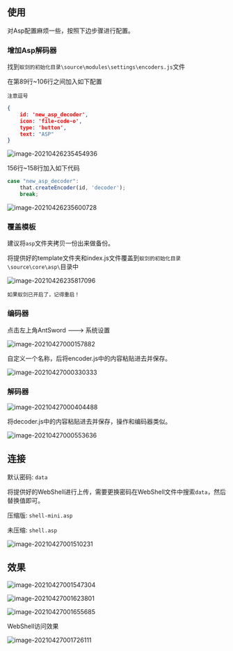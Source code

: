 ## 使用

对Asp配置麻烦一些，按照下边步骤进行配置。

### 增加Asp解码器

找到`蚁剑的初始化目录\source\modules\settings\encoders.js`文件

在第89行~106行之间加入如下配置

`注意逗号`

```json
{
    id: 'new_asp_decoder',
    icon: 'file-code-o',
    type: 'button',
    text: "ASP"
}
```

![image-20210426235454936](images/README/image-20210426235454936.png)

156行~158行加入如下代码

```javascript
case "new_asp_decoder":
	that.createEncoder(id, 'decoder');
	break;
```

![image-20210426235600728](images/README/image-20210426235600728.png)

### 覆盖模板

建议将`asp`文件夹拷贝一份出来做备份。

将提供好的template文件夹和index.js文件覆盖到`蚁剑的初始化目录\source\core\asp\`目录中

![image-20210426235817096](images/README/image-20210426235817096.png)

`如果蚁剑已开启了，记得重启！`

### 编码器

点击左上角AntSword ---> 系统设置

![image-20210427000157882](images/README/image-20210427000157882.png)

自定义一个名称，后将encoder.js中的内容粘贴进去并保存。

![image-20210427000330333](images/README/image-20210427000330333.png)

### 解码器

![image-20210427000404488](images/README/image-20210427000404488.png)

将decoder.js中的内容粘贴进去并保存，操作和编码器类似。

![image-20210427000553636](images/README/image-20210427000553636.png)

## 连接

默认密码: `data`

将提供好的WebShell进行上传，需要更换密码在WebShell文件中搜索`data`，然后替换值即可。

压缩版: `shell-mini.asp`

未压缩: `shell.asp`

![image-20210427001510231](images/README/image-20210427001510231.png)

## 效果

![image-20210427001547304](images/README/image-20210427001547304.png)

![image-20210427001623801](images/README/image-20210427001623801.png)

![image-20210427001655685](images/README/image-20210427001655685.png)

WebShell访问效果

![image-20210427001726111](images/README/image-20210427001726111.png)